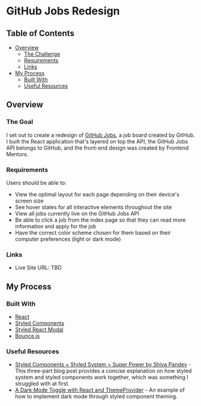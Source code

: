 # GitHub Jobs Redesign

## Table of Contents

- [Overview](#overview)
  - [The Challenge](#the-challenge)
  - [Requirements](#requirements)
  - [Links](#links)
- [My Process](#my-process)
  - [Built With](#built-with)
  - [Useful Resources](#useful-resources)

## Overview

### **The Goal**

I set out to create a redesign of [GitHub Jobs](https://jobs.github.com/), a job board created by GitHub. I built the React application that's layered on top the API, the GitHub Jobs API belongs to GitHub, and the front-end design was created by Frontend Mentors.

### **Requirements**

Users should be able to:

- View the optimal layout for each page depending on their device's screen size
- See hover states for all interactive elements throughout the site
- View all jobs currently live on the GitHub Jobs API
- Be able to click a job from the index page so that they can read more information and apply for the job
- Have the correct color scheme chosen for them based on their computer preferences (light or dark mode)

### **Links**

- Live Site URL: TBD

## My Process

### **Built With**

- [React](https://reactjs.org/)
- [Styled Components](https://styled-components.com/)
- [Styled React Modal](https://github.com/AlexanderRichey/styled-react-modal)
- [Bounce.js](http://bouncejs.com/)

### **Useful Resources**

- [Styled Components + Styled System = Super Power by Shiva Pandey](https://shivapandey.com/react/styled-components-styled-system-1/) - This three-part blog post provides a concise explanation on how styled system and styled components work together, which was something I struggled with at first.
- [A Dark Mode Toggle with React and ThemeProvider](https://css-tricks.com/a-dark-mode-toggle-with-react-and-themeprovider/) - An example of how to implement dark mode through styled component theming.
